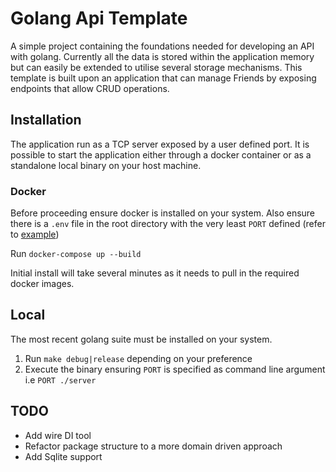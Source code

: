 # Golang Api Template

A simple project containing the foundations needed for developing an API with golang. Currently all the data is stored within the application memory but can easily be extended to utilise several storage mechanisms.
This template is built upon an application that can manage Friends by exposing endpoints that allow CRUD operations.

## Installation
The application run as a TCP server exposed by a user defined port. It is possible to start the application either through a docker container or as a standalone local binary on your host machine.

### Docker
Before proceeding ensure docker is installed on your system. Also ensure there is a `.env` file in the root directory with the very least `PORT` defined (refer to [example](https://github.com/sayze/golang-template/blob/master/.env.example))

Run `docker-compose up --build`

Initial install will take several minutes as it needs to pull in the required docker images.

## Local
The most recent golang suite must be installed on your system.

1. Run `make debug|release` depending on your preference
2. Execute the binary ensuring  `PORT` is specified as command line argument  i.e `PORT ./server`


## TODO
- Add wire DI tool
- Refactor package structure to a more domain driven approach
- Add Sqlite support
